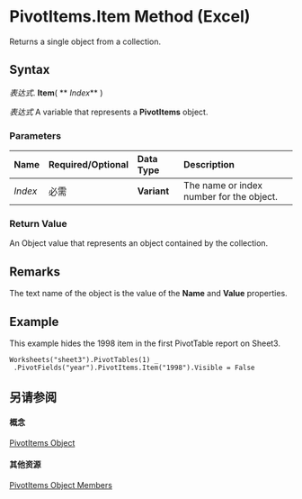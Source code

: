 
# PivotItems.Item Method (Excel)

Returns a single object from a collection.


## Syntax

 _表达式_. **Item**( ** _Index_** )

 _表达式_ A variable that represents a **PivotItems** object.


### Parameters



|**Name**|**Required/Optional**|**Data Type**|**Description**|
|:-----|:-----|:-----|:-----|
| _Index_|必需|**Variant**|The name or index number for the object.|

### Return Value

An Object value that represents an object contained by the collection.


## Remarks

The text name of the object is the value of the  **Name** and **Value** properties.


## Example

This example hides the 1998 item in the first PivotTable report on Sheet3.


```
Worksheets("sheet3").PivotTables(1) _ 
 .PivotFields("year").PivotItems.Item("1998").Visible = False
```


## 另请参阅


#### 概念


[PivotItems Object](df47021a-2b06-fa10-5712-58956c7ffe07.md)
#### 其他资源


[PivotItems Object Members](http://msdn.microsoft.com/library/57d5cd8b-55ec-5188-dc8c-e6c97441c3a5%28Office.15%29.aspx)